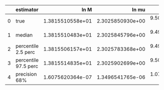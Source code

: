 |    | estimator            |             ln M |            ln mu |                a |               p0 |               e0 |               DL |         costhetaS |             phiS |        costhetaK |             phiK |       Phivarphi0 |            Phir0 |                d |
|---:|:---------------------|-----------------:|-----------------:|-----------------:|-----------------:|-----------------:|-----------------:|------------------:|-----------------:|-----------------:|-----------------:|-----------------:|-----------------:|-----------------:|
|  0 | true                 | 1.3815510558e+01 | 2.3025850930e+00 | 9.5000000000e-01 | 8.3432445571e+00 | 4.0000000000e-01 | 9.4755060159e-01 |  6.1232339957e-17 | 3.1415926536e+00 | 7.0710678119e-01 | 1.0471975512e+00 | 1.0471975512e+00 | 3.1415926536e+00 | 1.0000000000e-02 |
|  1 | median               | 1.3815510483e+01 | 2.3025845796e+00 | 9.4999993821e-01 | 8.3432457128e+00 | 3.9999990466e-01 | 9.5423697753e-01 | -1.3666753717e-04 | 3.1418210807e+00 | 7.0570820749e-01 | 1.0430683831e+00 | 1.0519654360e+00 | 3.1379201425e+00 | 1.0392473063e-02 |
|  2 | percentile 2.5 perc  | 1.3815506157e+01 | 2.3025783368e+00 | 9.4999793025e-01 | 8.3432271816e+00 | 3.9999785502e-01 | 9.0208430253e-01 | -3.9325526575e-02 | 3.1355225343e+00 | 6.7372333965e-01 | 9.7882809603e-01 | 9.3634340316e-01 | 3.0503727198e+00 | 7.3578540974e-03 |
|  3 | percentile 97.5 perc | 1.3815514835e+01 | 2.3025902699e+00 | 9.5000194738e-01 | 8.3432638780e+00 | 4.0000188428e-01 | 1.0105750226e+00 |  4.0853777658e-02 | 3.1481340139e+00 | 7.3528864763e-01 | 1.1089169634e+00 | 1.1668824995e+00 | 3.2227610239e+00 | 1.3142905339e-02 |
|  4 | precision 68%        | 1.6075620364e-07 | 1.3496541765e-06 | 1.0796447580e-06 | 1.1058817354e-06 | 2.5373204514e-06 | 2.9131928078e-02 | -1.0319083833e+03 | 1.0298692402e-03 | 2.1866452216e-02 | 3.1572778390e-02 | 5.4890078901e-02 | 1.4072279317e-02 | 1.5717504257e-01 |